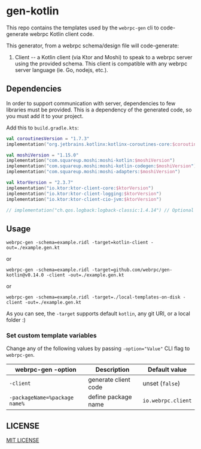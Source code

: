 # gen-kotlin

This repo contains the templates used by the `webrpc-gen` cli to code-generate
webrpc Kotlin client code.

This generator, from a webrpc schema/design file will code-generate:

1. Client -- a Kotlin client (via Ktor and Moshi) to speak to a webrpc server using the
provided schema. This client is compatible with any webrpc server language (ie. Go, nodejs, etc.).

## Dependencies

In order to support communication with server, dependencies to few libraries must be provided.
This is a dependency of the generated code, so you must add it to your project.

Add this to `build.gradle.kts`:
```kotlin
val coroutinesVersion = "1.7.3"
implementation("org.jetbrains.kotlinx:kotlinx-coroutines-core:$coroutinesVersion")

val moshiVersion = "1.15.0"
implementation("com.squareup.moshi:moshi-kotlin:$moshiVersion")
implementation("com.squareup.moshi:moshi-kotlin-codegen:$moshiVersion")
implementation("com.squareup.moshi:moshi-adapters:$moshiVersion")

val ktorVersion = "2.3.7"
implementation("io.ktor:ktor-client-core:$ktorVersion")
implementation("io.ktor:ktor-client-logging:$ktorVersion")
implementation("io.ktor:ktor-client-cio-jvm:$ktorVersion")

// implementation("ch.qos.logback:logback-classic:1.4.14") // Optional for logging
```

## Usage

```
webrpc-gen -schema=example.ridl -target=kotlin-client -out=./example.gen.kt
```

or 

```
webrpc-gen -schema=example.ridl -target=github.com/webrpc/gen-kotlin@v0.14.0 -client -out=./example.gen.kt
```

or

```
webrpc-gen -schema=example.ridl -target=./local-templates-on-disk -client -out=./example.gen.kt
```

As you can see, the `-target` supports default `kotlin`, any git URI, or a local folder :)

### Set custom template variables
Change any of the following values by passing `-option="Value"` CLI flag to `webrpc-gen`.

| webrpc-gen -option              | Description                | Default value              |
|---------------------------------|----------------------------|----------------------------|
| `-client`                       | generate client code       | unset (`false`)            |
| `-packageName=%package name%`   | define package name        | `io.webrpc.client`         |

## LICENSE

[MIT LICENSE](./LICENSE)